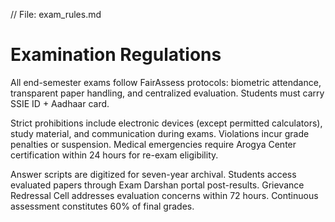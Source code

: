 // File: exam_rules.md
# Examination Regulations

All end-semester exams follow FairAssess protocols: biometric attendance, transparent paper handling, and centralized evaluation. Students must carry SSIE ID + Aadhaar card. 

Strict prohibitions include electronic devices (except permitted calculators), study material, and communication during exams. Violations incur grade penalties or suspension. Medical emergencies require Arogya Center certification within 24 hours for re-exam eligibility. 

Answer scripts are digitized for seven-year archival. Students access evaluated papers through Exam Darshan portal post-results. Grievance Redressal Cell addresses evaluation concerns within 72 hours. Continuous assessment constitutes 60% of final grades.
